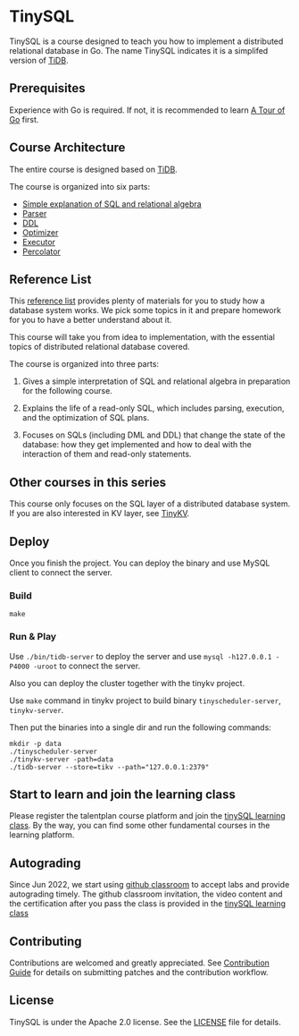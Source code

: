# TinySQL

TinySQL is a course designed to teach you how to implement a distributed relational database in Go. The name TinySQL indicates it is a simplifed version of [TiDB](https://github.com/pingcap/tidb).

## Prerequisites

Experience with Go is required. If not, it is recommended to learn [A Tour of Go](https://tour.golang.org/) first.

## Course Architecture

The entire course is designed based on [TiDB](https://github.com/pingcap/tidb).

The course is organized into six parts:

- [Simple explanation of SQL and relational algebra](./courses/proj1-README-zh_CN.md)
- [Parser](./courses/proj2-README-zh_CN.md)
- [DDL](./courses/proj3-README-zh_CN.md)
- [Optimizer](./courses/proj4-README-zh_CN.md)
- [Executor](./courses/proj5-README-zh_CN.md)
- [Percolator](./courses/proj6-README-zh_CN.md)

## Reference List

This [reference list](./courses/material.md) provides plenty of materials for you to study how a database system works. We pick some topics in it and prepare homework for you to have a better understand about it.

This course will take you from idea to implementation, with the essential topics of distributed relational database covered. 

The course is organized into three parts:

1. Gives a simple interpretation of SQL and relational algebra in preparation for the following course.

2. Explains the life of a read-only SQL, which includes parsing, execution, and the optimization of SQL plans.

3. Focuses on SQLs (including DML and DDL) that change the state of the database: how they get implemented and how to deal with the interaction of them and read-only statements.

## Other courses in this series

This course only focuses on the SQL layer of a distributed database system. If you are also interested in KV layer, see [TinyKV](https://github.com/pingcap-incubator/tinykv).

## Deploy

Once you finish the project. You can deploy the binary and use MySQL client to connect the server.

### Build

```
make
```

### Run & Play

Use `./bin/tidb-server` to deploy the server and use `mysql -h127.0.0.1 -P4000 -uroot` to connect the server.

Also you can deploy the cluster together with the tinykv project.

Use `make` command in tinykv project to build binary `tinyscheduler-server`, `tinykv-server`.

Then put the binaries into a single dir and run the following commands:

```
mkdir -p data
./tinyscheduler-server
./tinykv-server -path=data
./tidb-server --store=tikv --path="127.0.0.1:2379"
```
## Start to learn and join the learning class

Please register the talentplan course platform and join the [tinySQL learning class](https://talentplan.edu.pingcap.com/catalog/info/id:234). By the way, you can find some other fundamental courses in the learning platform.

## Autograding

Since Jun 2022, we start using [github classroom](./classroom.md) to accept labs and provide autograding timely. The github classroom invitation, the video content and the certification after you pass the class is  provided in the [tinySQL learning class](https://talentplan.edu.pingcap.com/catalog/info/id:234)

## Contributing

Contributions are welcomed and greatly appreciated. See [Contribution Guide](https://github.com/pingcap/community/tree/master/contributors) for details on submitting patches and the contribution workflow.

## License

TinySQL is under the Apache 2.0 license. See the [LICENSE](./LICENSE) file for details.
